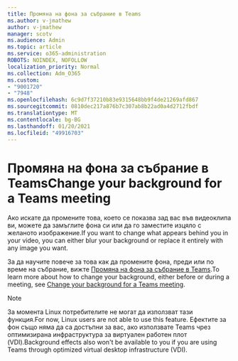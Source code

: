 ```yaml
---
title: Промяна на фона за събрание в Teams
ms.author: v-jmathew
author: v-jmathew
manager: scotv
ms.audience: Admin
ms.topic: article
ms.service: o365-administration
ROBOTS: NOINDEX, NOFOLLOW
localization_priority: Normal
ms.collection: Adm_O365
ms.custom:
- "9001720"
- "7948"
ms.openlocfilehash: 6c9d7f37210b83e9315648bb9f4de21269afd867
ms.sourcegitcommit: 0810dec217a876b7c307ab8b22ad0a4d2712fbdf
ms.translationtype: MT
ms.contentlocale: bg-BG
ms.lasthandoff: 01/20/2021
ms.locfileid: "49916703"
---
```

# <a name="change-your-background-for-a-teams-meeting"></a><span data-ttu-id="72302-102">Промяна на фона за събрание в Teams</span><span class="sxs-lookup"><span data-stu-id="72302-102">Change your background for a Teams meeting</span></span>

<span data-ttu-id="72302-103">Ако искате да промените това, което се показва зад вас във видеоклипа ви, можете да замъглите фона си или да го заместите изцяло с желаното изображение.</span><span class="sxs-lookup"><span data-stu-id="72302-103">If you want to change what appears behind you in your video, you can either blur your background or replace it entirely with any image you want.</span></span>

<span data-ttu-id="72302-104">За да научите повече за това как да промените фона, преди или по време на събрание, вижте [Промяна на фона за събрание в Teams](https://support.microsoft.com/office/change-your-background-for-a-teams-meeting-f77a2381-443a-499d-825e-509a140f4780).</span><span class="sxs-lookup"><span data-stu-id="72302-104">To learn more about how to change your background, either before or during a meeting, see [Change your background for a Teams meeting](https://support.microsoft.com/office/change-your-background-for-a-teams-meeting-f77a2381-443a-499d-825e-509a140f4780).</span></span>

> [!NOTE]
> <span data-ttu-id="72302-105">За момента Linux потребителите не могат да използват тази функция.</span><span class="sxs-lookup"><span data-stu-id="72302-105">For now, Linux users are not able to use this feature.</span></span> <span data-ttu-id="72302-106">Ефектите за фон също няма да са достъпни за вас, ако използвате Teams чрез оптимизирана инфраструктура за виртуален работен плот (VDI).</span><span class="sxs-lookup"><span data-stu-id="72302-106">Background effects also won't be available to you if you are using Teams through optimized virtual desktop infrastructure (VDI).</span></span>
